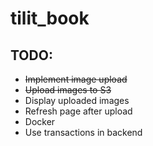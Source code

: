 # tilit_book

## TODO:
- ~~Implement image upload~~
- ~~Upload images to S3~~
- Display uploaded images
- Refresh page after upload
- Docker
- Use transactions in backend
